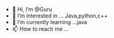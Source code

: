 - 👋 Hi, I’m @Guru
- 👀 I’m interested in ... Java,python,c++
- 🌱 I’m currently learning ...java
- 📫 How to reach me ...

<!---
Guru322/Guru322 is a ✨ special ✨ repository because its `README.md` (this file) appears on your GitHub profile.
You can click the Preview link to take a look at your changes.
--->
